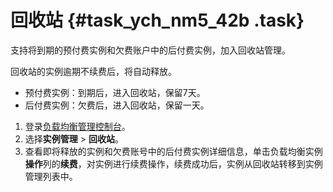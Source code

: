 # 回收站 {#task_ych_nm5_42b .task}

支持将到期的预付费实例和欠费账户中的后付费实例，加入回收站管理。

回收站的实例逾期不续费后，将自动释放。

-   预付费实例：到期后，进入回收站，保留7天。
-   后付费实例：欠费后，进入回收站，保留一天。

1.  登录[负载均衡管理控制台](https://slb.console.aliyun.com/slb/cn-hangzhou)。 
2.  选择**实例管理** \> **回收站**。 
3.  查看即将释放的实例和欠费账号中的后付费实例详细信息，单击负载均衡实例**操作**列的**续费**，对实例进行续费操作，续费成功后，实例从回收站转移到实例管理列表中。 

